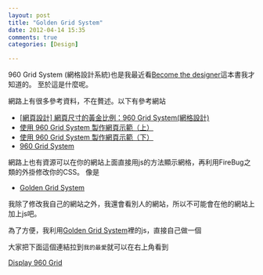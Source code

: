 ```yaml
---
layout: post
title: "Golden Grid System"
date: 2012-04-14 15:35
comments: true
categories: [Design]

---
```


960 Grid System (網格設計系統)也是我最近看[Become the designer](http://bootstrappingdesign.com/)這本書我才知道的。
至於這是什麼呢。

網路上有很多參考資料，不在贅述。以下有參考網站

* [[網頁設計] 網頁尺寸的黃金比例：960 Grid System(網格設計)](http://www.cadiis.com.tw/web-page-size-960-grid-system.html)
* [使用 960 Grid System 製作網頁示範（上）](http://www.jsolutions.biz/blog/web-design/960-grid-system-demo-part-1/)
* [使用 960 Grid System 製作網頁示範（下）](http://www.jsolutions.biz/blog/web-design/960-grid-system-demo-part-2/)
* [960 Grid System](http://960.gs/)


網路上也有資源可以在你的網站上面直接用js的方法顯示網格，再利用FireBug之類的外掛修改你的CSS。
像是

* [Golden Grid System](http://goldengridsystem.com/)

我除了修改我自己的網站之外，我還會看別人的網站，所以不可能會在他的網站上加上js吧。

為了方便，我利用[Golden Grid System](http://goldengridsystem.com/)裡的js，直接自己做一個

大家把下面這個連結拉到`我的最愛`就可以在右上角看到


<a href="javascript:void((function()%7Bvar%20e=document.createElement('script');e.setAttribute('type','text/javascript');e.setAttribute('charset','UTF-8');e.setAttribute('src','http://goldengridsystem.com/assets/GGS.js');document.body.appendChild(e)%7D)());">Display 960 Grid</a>

